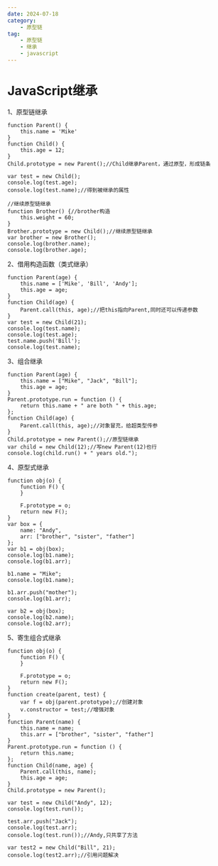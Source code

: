 ```yaml
---
date: 2024-07-18
category:
    - 原型链
tag:
    - 原型链
    - 继承
    - javascript
---
```

 # JavaScript继承
1、原型链继承

    
    
    function Parent() {
        this.name = 'Mike'
    }
    function Child() {
        this.age = 12;
    }
    Child.prototype = new Parent();//Child继承Parent，通过原型，形成链条
    
    var test = new Child();
    console.log(test.age);
    console.log(test.name);//得到被继承的属性
    
    //继续原型链继承
    function Brother() {//brother构造
        this.weight = 60;
    }
    Brother.prototype = new Child();//继续原型链继承
    var brother = new Brother();
    console.log(brother.name);
    console.log(brother.age);
    

2、借用构造函数（类式继承）

    
    
    function Parent(age) {
        this.name = ['Mike', 'Bill', 'Andy'];
        this.age = age;
    }
    function Child(age) {
        Parent.call(this, age);//把this指向Parent,同时还可以传递参数
    }
    var test = new Child(21);
    console.log(test.name);
    console.log(test.age);
    test.name.push('Bill');
    console.log(test.name);
    

3、组合继承

    
    
    function Parent(age) {
        this.name = ["Mike", "Jack", "Bill"];
        this.age = age;
    }
    Parent.prototype.run = function () {
        return this.name + " are both " + this.age;
    };
    function Child(age) {
        Parent.call(this, age);//对象冒充，给超类型传参
    }
    Child.prototype = new Parent();//原型链继承
    var child = new Child(12);//写new Parent(12)也行
    console.log(child.run() + " years old.");
    

4、原型式继承

    
    
    function obj(o) {
        function F() {
        }
    
        F.prototype = o;
        return new F();
    }
    var box = {
        name: "Andy",
        arr: ["brother", "sister", "father"]
    };
    var b1 = obj(box);
    console.log(b1.name);
    console.log(b1.arr);
    
    b1.name = "Mike";
    console.log(b1.name);
    
    b1.arr.push("mother");
    console.log(b1.arr);
    
    var b2 = obj(box);
    console.log(b2.name);
    console.log(b2.arr);
    

5、寄生组合式继承

    
    
    function obj(o) {
        function F() {
        }
    
        F.prototype = o;
        return new F();
    }
    function create(parent, test) {
        var f = obj(parent.prototype);//创建对象
        v.constructor = test;//增强对象
    }
    function Parent(name) {
        this.name = name;
        this.arr = ["brother", "sister", "father"]
    }
    Parent.prototype.run = function () {
        return this.name;
    };
    function Child(name, age) {
        Parent.call(this, name);
        this.age = age;
    }
    Child.prototype = new Parent();
    
    var test = new Child("Andy", 12);
    console.log(test.run());
    
    test.arr.push("Jack");
    console.log(test.arr);
    console.log(test.run());//Andy,只共享了方法
    
    var test2 = new Child("Bill", 21);
    console.log(test2.arr);//引用问题解决
    

